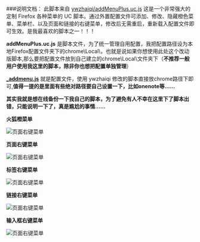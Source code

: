 ###说明文档：
此脚本来自 [ywzhaiqi/addMenuPlus.uc.js](https://github.com/ywzhaiqi/userChromeJS/tree/master/addmenuPlus)
这是一个非常强大的定制 Firefox 各种菜单的 UC 脚本。通过外置配置文件可添加、修改、隐藏橙色菜单、菜单栏、以及页面和链接的右键菜单，修改后无需重启，重新载入配置文件即可生效。是我最喜欢的脚本之一！！！


**addMenuPlus.uc.js** 是脚本文件，为了统一管理自用配置，我把配置路径设为本地Firefox配置文件夹下的chrome\Local\，也就是说如果你想使用此处这个改动版脚本,那么要把配置文件放到自己建立的chrome\Local\文件夹下（**不推荐一般用户使用我这里的脚本，除非你也想把配置单独管理**）

**[_addmenu.js](https://github.com/defpt/userChromeJs/blob/master/addMenuPlus/_addmenu.js)** 就是配置文件，使用 ywzhaiqi 修改的脚本直接放chrome路径下即可,**值得一提的是里面有些绝对路径要自己设置一下，比如onenote等……**

**其实我就是想在线备份一下我自己的脚本，为了避免有人不幸在这里下了脚本出错，只能说明一下了，真是尴尬的事情……**


**火狐橙菜单**

![页面右键菜单](https://github.com/defpt/userChromeJs/blob/master/addMenuPlus/Appmenu.png?raw=true)

**页面右键菜单**

![页面右键菜单](https://github.com/defpt/userChromeJs/blob/master/addMenuPlus/page.png?raw=true)

**标签右键菜单**

![页面右键菜单](https://github.com/defpt/userChromeJs/blob/master/addMenuPlus/tab.png?raw=true)


**链接右键菜单**

![页面右键菜单](https://github.com/defpt/userChromeJs/blob/master/addMenuPlus/link.png?raw=true)

**输入框右键菜单**

![页面右键菜单](https://github.com/defpt/userChromeJs/blob/master/addMenuPlus/input.png?raw=true)
